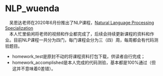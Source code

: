 # NLP_wuenda
&emsp;吴恩达老师在2020年6月份推出了NLP课程，[Natural Language Processing Specialization](https://www.deeplearning.ai/natural-language-processing-specialization/  "吴恩达 NLP课程")  
&emsp;本人忙里偷闲将老师的视频和作业都完成了，后续会持续更新课程的资料和作业。目前NLP课程一共分为四门，每门课程会分为三（四）周，每周都会有代码测验题目。  
 + homework_test是原封不动的将课程资料打包下载，供读者自行完成；
 + homework_accomplished是本人完成的代码测验，基本都是100%通过（但这并不意味着0差错）。  
